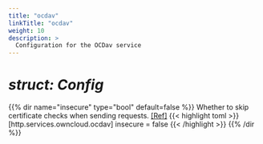 ```yaml
---
title: "ocdav"
linkTitle: "ocdav"
weight: 10
description: >
  Configuration for the OCDav service
---
```


# _struct: Config_

{{% dir name="insecure" type="bool" default=false %}}
Whether to skip certificate checks when sending requests. [[Ref]](https://github.com/cs3org/reva/tree/master/internal/http/services/owncloud/ocdav/ocdav.go#L103)
{{< highlight toml >}}
[http.services.owncloud.ocdav]
insecure = false
{{< /highlight >}}
{{% /dir %}}

